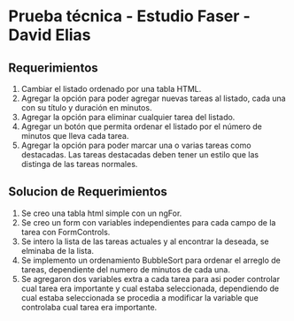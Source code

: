 # Prueba técnica - Estudio Faser - David Elias
## Requerimientos
1. Cambiar el listado ordenado por una tabla HTML.
2. Agregar la opción para poder agregar nuevas tareas al listado, cada una con su título y duración en minutos.
3. Agregar la opción para eliminar cualquier tarea del listado.
4. Agregar un botón que permita ordenar el listado por el número de minutos que lleva cada tarea.
5. Agregar la opción para poder marcar una o varias tareas como destacadas. Las tareas destacadas deben tener un estilo que las distinga de las tareas normales.

## Solucion de Requerimientos
1. Se creo una tabla html simple con un ngFor.
2. Se creo un form con variables independientes para cada campo de la tarea con FormControls.
3. Se intero la lista de las tareas actuales y al encontrar la deseada, se elminaba de la lista.
4. Se implemento un ordenamiento BubbleSort para ordenar el arreglo de tareas, dependiente del numero de minutos de cada una.
5. Se agregaron dos variables extra a cada tarea para asi poder controlar cual tarea era importante y cual estaba seleccionada, dependiendo de cual estaba seleccionada se procedia a modificar la variable que controlaba cual tarea era importante.
